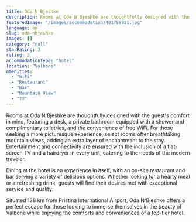 ```yaml
---
title: Oda N'Bjeshke
description: Rooms at Oda N'Bjeshke are thoughtfully designed with the guest's comfort in mind, featuring a desk, a private bathroom equipped with a shower and complimentary
featuredImage: "/images/accommodation/481789921.jpg"
language: en
slug: oda-nbjeshke
images: []
category: "null"
starRating: 3
rating: 3
accommodationType: "hotel"
location: "Valbonë"
amenities:
  - "WiFi"
  - "Restaurant"
  - "Bar"
  - "Mountain View"
  - "TV"
---
```


Rooms at Oda N'Bjeshke are thoughtfully designed with the guest's comfort in mind, featuring a desk, a private bathroom equipped with a shower and complimentary toiletries, and the convenience of free WiFi. For those seeking a more picturesque experience, select rooms offer breathtaking mountain views, adding an extra layer of enchantment to the stay. Entertainment and connectivity are ensured with the inclusion of a flat-screen TV and a hairdryer in every unit, catering to the needs of the modern traveler.

Dining at the hotel is an experience in itself, with an on-site restaurant and bar serving a variety of delicious options. Whether looking for a hearty meal or a refreshing drink, guests will find their desires met with exceptional service and quality.

Situated 138 km from Pristina International Airport, Oda N'Bjeshke offers a perfect escape for those looking to immerse themselves in the beauty of Valbonë while enjoying the comforts and conveniences of a top-tier hotel.

